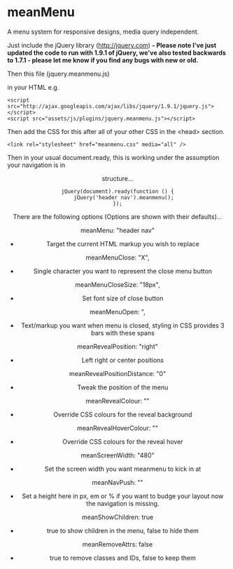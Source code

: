 meanMenu
===========

A menu system for responsive designs, media query independent.

Just include the jQuery library (http://jquery.com) **- Please note I've just updated the code to run with 1.9.1 of jQuery, we've also tested backwards to 1.7.1 - please let me know if you find any bugs with new or old.**

Then this file (jquery.meanmenu.js)

in your HTML e.g.

    <script src="http://ajax.googleapis.com/ajax/libs/jquery/1.9.1/jquery.js"></script> 
    <script src="assets/js/plugins/jquery.meanmenu.js"></script> 
    
Then add the CSS for this after all of your other CSS in the &lt;head&gt; section.

	<link rel="stylesheet" href="meanmenu.css" media="all" />

Then in your usual document.ready, this is working under the assumption your navigation is in <header><nav> structure...

    jQuery(document).ready(function () {
    	jQuery('header nav').meanmenu();
    });

There are the following options (Options are shown with their defaults)...

meanMenu: "header nav"
- Target the current HTML markup you wish to replace

meanMenuClose: "X", 
- Single character you want to represent the close menu button

meanMenuCloseSize: "18px", 
- Set font size of close button

meanMenuOpen: "<span /><span /><span />, 
- Text/markup you want when menu is closed, styling in CSS provides 3 bars with these spans

meanRevealPosition: "right"
- Left right or center positions

meanRevealPositionDistance: "0"
- Tweak the position of the menu

meanRevealColour: ""
- Override CSS colours for the reveal background

meanRevealHoverColour: ""
- Override CSS colours for the reveal hover
 
meanScreenWidth: "480"
- Set the screen width you want meanmenu to kick in at

meanNavPush: ""
- Set a height here in px, em or % if you want to budge your layout now the navigation is missing.

meanShowChildren: true
- true to show children in the menu, false to hide them

meanRemoveAttrs: false
- true to remove classes and IDs, false to keep them

